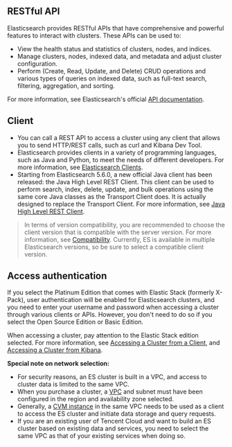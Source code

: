 ## RESTful API  
Elasticsearch provides RESTful APIs that have comprehensive and powerful features to interact with clusters. These APIs can be used to:  
- View the health status and statistics of clusters, nodes, and indices.
- Manage clusters, nodes, indexed data, and metadata and adjust cluster configuration.
- Perform (Create, Read, Update, and Delete) CRUD operations and various types of queries on indexed data, such as full-text search, filtering, aggregation, and sorting.

For more information, see Elasticsearch's official [API documentation](https://www.elastic.co/guide/en/elasticsearch/reference/5.6/index.html).

## Client
- You can call a REST API to access a cluster using any client that allows you to send HTTP/REST calls, such as curl and Kibana Dev Tool.  
- Elasticsearch provides clients in a variety of programming languages, such as Java and Python, to meet the needs of different developers. For more information, see [Elasticsearch Clients](https://www.elastic.co/guide/en/elasticsearch/client/index.html). 
- Starting from Elasticsearch 5.6.0, a new official Java client has been released: the Java High Level REST Client. This client can be used to perform search, index, delete, update, and bulk operations using the same core Java classes as the Transport Client does. It is actually designed to replace the Transport Client. For more information, see [Java High Level REST Client](https://www.elastic.co/guide/en/elasticsearch/client/index.html).

> In terms of version compatibility, you are recommended to choose the client version that is compatible with the server version. For more information, see [Compatibility](https://www.elastic.co/guide/en/elasticsearch/client/java-rest/6.0/java-rest-high-compatibility.html). Currently, ES is available in multiple Elasticsearch versions, so be sure to select a compatible client version. 

## Access authentication
If you select the Platinum Edition that comes with Elastic Stack (formerly X-Pack), user authentication will be enabled for Elasticsearch clusters, and you need to enter your username and password when accessing a cluster through various clients or APIs. However, you don't need to do so if you select the Open Source Edition or Basic Edition.

When accessing a cluster, pay attention to the Elastic Stack edition selected. For more information, see [Accessing a Cluster from a Client](https://intl.cloud.tencent.com/document/product/845/19538),  and [Accessing a Cluster from Kibana](https://intl.cloud.tencent.com/document/product/845/19541). 

**Special note on network selection:**
- For security reasons, an ES cluster is built in a VPC, and access to cluster data is limited to the same VPC.  
- When you purchase a cluster, a [VPC](https://intl.cloud.tencent.com/document/product/215) and subnet must have been configured in the region and availability zone selected.  
- Generally, a [CVM instance](https://intl.cloud.tencent.com/document/product/213) in the same VPC needs to be used as a client to access the ES cluster and initiate data storage and query requests.  
- If you are an existing user of Tencent Cloud and want to build an ES cluster based on existing data and services, you need to select the same VPC as that of your existing services when doing so.
